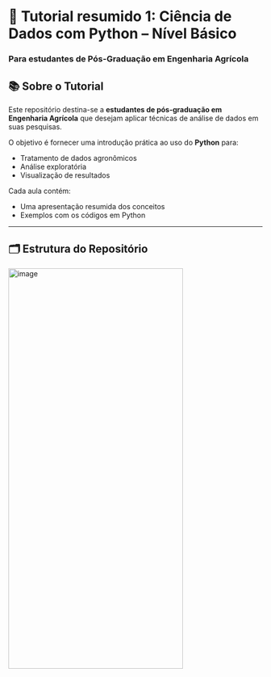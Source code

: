 # 🌾 Tutorial resumido 1: Ciência de Dados com Python – Nível Básico
### Para estudantes de Pós-Graduação em Engenharia Agrícola

## 📚 Sobre o Tutorial

Este repositório destina-se a  **estudantes de pós-graduação em Engenharia Agrícola** que desejam aplicar técnicas de análise de dados em suas pesquisas.

O objetivo é fornecer uma introdução prática ao uso do **Python** para:
- Tratamento de dados agronômicos
- Análise exploratória
- Visualização de resultados

Cada aula contém:
- Uma apresentação resumida dos conceitos
- Exemplos com os códigos em Python

---

## 🗂️ Estrutura do Repositório

<img width="346" height="793" alt="image" src="https://github.com/user-attachments/assets/9c9d69e7-f717-41f3-8090-fdf6d5d03cfc" />





